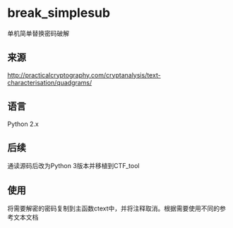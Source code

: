 # break_simplesub

单机简单替换密码破解

## 来源

http://practicalcryptography.com/cryptanalysis/text-characterisation/quadgrams/
 

## 语言

Python 2.x


## 后续

通读源码后改为Python 3版本并移植到CTF_tool


## 使用

将需要解密的密码复制到主函数ctext中，并将注释取消。根据需要使用不同的参考文本文档
